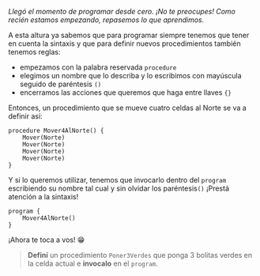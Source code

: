 _Llegó el momento de programar desde cero. ¡No te preocupes! Como recién estamos empezando, repasemos lo que aprendimos._

A esta altura ya sabemos que para programar siempre tenemos que tener en cuenta la sintaxis y que para definir nuevos procedimientos también tenemos reglas:

- empezamos con la palabra reservada `procedure`
- elegimos un nombre que lo describa y lo escribimos con mayúscula seguido de paréntesis `()` 
- encerramos las acciones que queremos que haga entre llaves `{}`

Entonces, un procedimiento que se mueve cuatro celdas al Norte se va a definir así:

``` gobstones
procedure Mover4AlNorte() {
	Mover(Norte)
	Mover(Norte)
	Mover(Norte)
	Mover(Norte)
}
```

Y si lo queremos utilizar, tenemos que invocarlo dentro del `program` escribiendo su nombre tal cual y sin olvidar los paréntesis`()` ¡Prestá atención a la sintaxis!

``` gobstones
program {
	Mover4AlNorte()
}
```

¡Ahora te toca a vos! :grin:

> **Definí** un procedimiento `Poner3Verdes` que ponga 3 bolitas verdes en la celda actual e **invocalo** en el `program`.